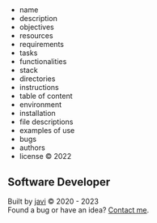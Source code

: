 # 
- name
- description
- objectives
- resources
- requirements
- tasks
- functionalities
- stack
- directories
- instructions
- table of content
- environment
- installation
- file descriptions
- examples of use
- bugs
- authors
- license
:copyright: 2022
## Software Developer
Built by [javi](https://github.com/javierandres-dev/) :copyright: 2020 - 2023  
Found a bug or have an idea? [Contact me](https://www.linkedin.com/in/javierandres-dev/).
